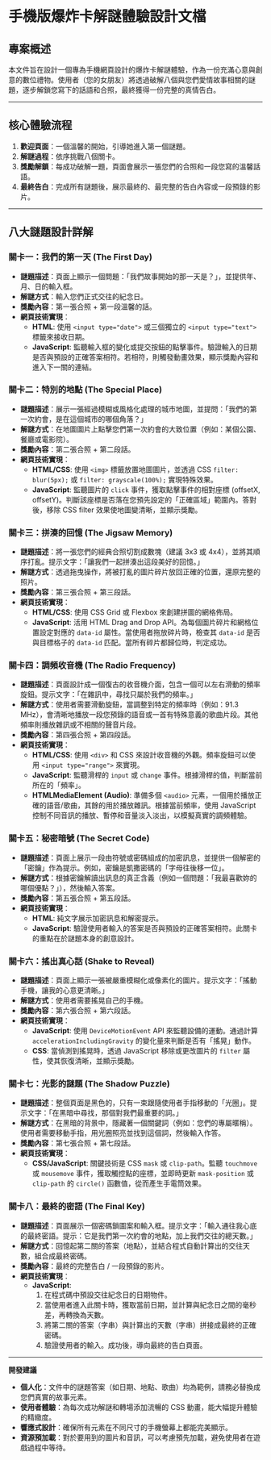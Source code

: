 # 手機版爆炸卡解謎體驗設計文檔

## 專案概述

本文件旨在設計一個專為手機網頁設計的爆炸卡解謎體驗，作為一份充滿心意與創意的數位禮物。使用者（您的女朋友）將透過破解八個與您們愛情故事相關的謎題，逐步解鎖您寫下的話語和合照，最終獲得一份完整的真情告白。

---

## 核心體驗流程

1.  **歡迎頁面**：一個溫馨的開始，引導她進入第一個謎題。
2.  **解謎過程**：依序挑戰八個關卡。
3.  **獎勵解鎖**：每成功破解一題，頁面會展示一張您們的合照和一段您寫的溫馨話語。
4.  **最終告白**：完成所有謎題後，展示最終的、最完整的告白內容或一段預錄的影片。

---

## 八大謎題設計詳解

### 關卡一：我們的第一天 (The First Day)

*   **謎題描述**：頁面上顯示一個問題：「我們故事開始的那一天是？」，並提供年、月、日的輸入框。
*   **解謎方式**：輸入您們正式交往的紀念日。
*   **獎勵內容**：第一張合照 + 第一段溫馨的話。
*   **網頁技術實現**：
    *   **HTML**: 使用 `<input type="date">` 或三個獨立的 `<input type="text">` 標籤來接收日期。
    *   **JavaScript**: 監聽輸入框的變化或提交按鈕的點擊事件。驗證輸入的日期是否與預設的正確答案相符。若相符，則觸發動畫效果，顯示獎勵內容和進入下一關的連結。

### 關卡二：特別的地點 (The Special Place)

*   **謎題描述**：展示一張經過模糊或風格化處理的城市地圖，並提問：「我們的第一次約會，是在這個城市的哪個角落？」
*   **解謎方式**：在地圖圖片上點擊您們第一次約會的大致位置（例如：某個公園、餐廳或電影院）。
*   **獎勵內容**：第二張合照 + 第二段話。
*   **網頁技術實現**：
    *   **HTML/CSS**: 使用 `<img>` 標籤放置地圖圖片，並透過 CSS `filter: blur(5px);` 或 `filter: grayscale(100%);` 實現特殊效果。
    *   **JavaScript**: 監聽圖片的 `click` 事件，獲取點擊事件的相對座標 (offsetX, offsetY)。判斷該座標是否落在您預先設定的「正確區域」範圍內。答對後，移除 CSS filter 效果使地圖變清晰，並顯示獎勵。

### 關卡三：拼湊的回憶 (The Jigsaw Memory)

*   **謎題描述**：將一張您們的經典合照切割成數塊（建議 3x3 或 4x4），並將其順序打亂。提示文字：「讓我們一起拼湊出這段美好的回憶。」
*   **解謎方式**：透過拖曳操作，將被打亂的圖片碎片放回正確的位置，還原完整的照片。
*   **獎勵內容**：第三張合照 + 第三段話。
*   **網頁技術實現**：
    *   **HTML/CSS**: 使用 CSS Grid 或 Flexbox 來創建拼圖的網格佈局。
    *   **JavaScript**: 活用 HTML Drag and Drop API。為每個圖片碎片和網格位置設定對應的 `data-id` 屬性。當使用者拖放碎片時，檢查其 `data-id` 是否與目標格子的 `data-id` 匹配。當所有碎片都歸位時，判定成功。

### 關卡四：調頻收音機 (The Radio Frequency)

*   **謎題描述**：頁面設計成一個復古的收音機介面，包含一個可以左右滑動的頻率旋鈕。提示文字：「在雜訊中，尋找只屬於我們的頻率。」
*   **解謎方式**：使用者需要滑動旋鈕，當調整到特定的頻率時（例如：91.3 MHz），會清晰地播放一段您預錄的語音或一首有特殊意義的歌曲片段。其他頻率則播放雜訊或不相關的聲音片段。
*   **獎勵內容**：第四張合照 + 第四段話。
*   **網頁技術實現**：
    *   **HTML/CSS**: 使用 `<div>` 和 CSS 來設計收音機的外觀。頻率旋鈕可以使用 `<input type="range">` 來實現。
    *   **JavaScript**: 監聽滑桿的 `input` 或 `change` 事件。根據滑桿的值，判斷當前所在的「頻率」。
    *   **HTMLMediaElement (Audio)**: 準備多個 `<audio>` 元素，一個用於播放正確的語音/歌曲，其餘的用於播放雜訊。根據當前頻率，使用 JavaScript 控制不同音訊的播放、暫停和音量淡入淡出，以模擬真實的調頻體驗。

### 關卡五：秘密暗號 (The Secret Code)

*   **謎題描述**：頁面上展示一段由符號或密碼組成的加密訊息，並提供一個解密的「密鑰」作為提示。例如，密鑰是凱撒密碼的「字母往後移一位」。
*   **解謎方式**：根據密鑰解讀出訊息的真正含義（例如一個問題：「我最喜歡妳的哪個優點？」），然後輸入答案。
*   **獎勵內容**：第五張合照 + 第五段話。
*   **網頁技術實現**：
    *   **HTML**: 純文字展示加密訊息和解密提示。
    *   **JavaScript**: 驗證使用者輸入的答案是否與預設的正確答案相符。此關卡的重點在於謎題本身的創意設計。

### 關卡六：搖出真心話 (Shake to Reveal)

*   **謎題描述**：頁面上顯示一張被嚴重模糊化或像素化的圖片。提示文字：「搖動手機，讓我的心意更清晰。」
*   **解謎方式**：使用者需要搖晃自己的手機。
*   **獎勵內容**：第六張合照 + 第六段話。
*   **網頁技術實現**：
    *   **JavaScript**: 使用 `DeviceMotionEvent` API 來監聽設備的運動。通過計算 `accelerationIncludingGravity` 的變化量來判斷是否有「搖晃」動作。
    *   **CSS**: 當偵測到搖晃時，透過 JavaScript 移除或更改圖片的 `filter` 屬性，使其恢復清晰，並顯示獎勵。

### 關卡七：光影的謎題 (The Shadow Puzzle)

*   **謎題描述**：整個頁面是黑色的，只有一束跟隨使用者手指移動的「光圈」。提示文字：「在黑暗中尋找，那個對我們最重要的詞。」
*   **解謎方式**：在黑暗的背景中，隱藏著一個關鍵詞（例如：您們的專屬暱稱）。使用者需要移動手指，用光圈照亮並找到這個詞，然後輸入作答。
*   **獎勵內容**：第七張合照 + 第七段話。
*   **網頁技術實現**：
    *   **CSS/JavaScript**: 關鍵技術是 CSS `mask` 或 `clip-path`。監聽 `touchmove` 或 `mousemove` 事件，獲取觸控點的座標，並即時更新 `mask-position` 或 `clip-path` 的 `circle()` 函數值，從而產生手電筒效果。

### 關卡八：最終的密語 (The Final Key)

*   **謎題描述**：頁面展示一個密碼鎖圖案和輸入框。提示文字：「輸入通往我心底的最終密語。提示：它是我們第一次約會的地點，加上我們交往的總天數。」
*   **解謎方式**：回憶起第二關的答案（地點），並結合程式自動計算出的交往天數，組合成最終密碼。
*   **獎勵內容**：最終的完整告白 / 一段預錄的影片。
*   **網頁技術實現**：
    *   **JavaScript**:
        1.  在程式碼中預設交往紀念日的日期物件。
        2.  當使用者進入此關卡時，獲取當前日期，並計算與紀念日之間的毫秒差，再轉換為天數。
        3.  將第二關的答案（字串）與計算出的天數（字串）拼接成最終的正確密碼。
        4.  驗證使用者的輸入。成功後，導向最終的告白頁面。

---

**開發建議**

*   **個人化**：文件中的謎題答案（如日期、地點、歌曲）均為範例，請務必替換成您們真實的故事元素。
*   **使用者體驗**：為每次成功解謎和轉場添加流暢的 CSS 動畫，能大幅提升體驗的精緻度。
*   **響應式設計**：確保所有元素在不同尺寸的手機螢幕上都能完美顯示。
*   **資源預加載**：對於要用到的圖片和音訊，可以考慮預先加載，避免使用者在遊戲過程中等待。

